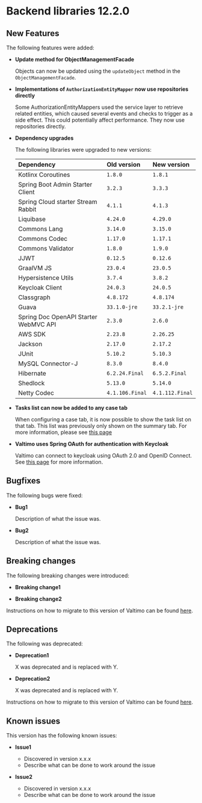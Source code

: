 # Backend libraries 12.2.0

## New Features

The following features were added:

* **Update method for ObjectManagementFacade**

  Objects can now be updated using the `updateObject` method in the `ObjectManagementFacade`.

* **Implementations of `AuthorizationEntityMapper` now use repositories directly**

  Some AuthorizationEntityMappers used the service layer to retrieve related entities,
  which caused several events and checks to trigger as a side effect.
  This could potentially affect performance. They now use repositories directly.

* **Dependency upgrades**

  The following libraries were upgraded to new versions:

  | Dependency                            | Old version     | New version     |
  |:--------------------------------------|:----------------|:----------------|
  | Kotlinx Coroutines                    | `1.8.0`         | `1.8.1`         |
  | Spring Boot Admin Starter Client      | `3.2.3`         | `3.3.3`         |
  | Spring Cloud starter Stream Rabbit    | `4.1.1`         | `4.1.3`         |
  | Liquibase                             | `4.24.0`        | `4.29.0`        |
  | Commons Lang                          | `3.14.0`        | `3.15.0`        |
  | Commons Codec                         | `1.17.0`        | `1.17.1`        |
  | Commons Validator                     | `1.8.0`         | `1.9.0`         |
  | JJWT                                  | `0.12.5`        | `0.12.6`        |
  | GraalVM JS                            | `23.0.4`        | `23.0.5`        |
  | Hypersistence Utils                   | `3.7.4`         | `3.8.2`         |
  | Keycloak Client                       | `24.0.3`        | `24.0.5`        |
  | Classgraph                            | `4.8.172`       | `4.8.174`       |
  | Guava                                 | `33.1.0-jre`    | `33.2.1-jre`    |
  | Spring Doc OpenAPI Starter WebMVC API | `2.3.0`         | `2.6.0`         |
  | AWS SDK                               | `2.23.8`        | `2.26.25`       |
  | Jackson                               | `2.17.0`        | `2.17.2`        |
  | JUnit                                 | `5.10.2`        | `5.10.3`        |
  | MySQL Connector-J                     | `8.3.0`         | `8.4.0`         |
  | Hibernate                             | `6.2.24.Final`  | `6.5.2.Final`   |
  | Shedlock                              | `5.13.0`        | `5.14.0`        |
  | Netty Codec                           | `4.1.106.Final` | `4.1.112.Final` |

* **Tasks list can now be added to any case tab**

  When configuring a case tab, it is now possible to show the task list on that tab. This list was previously only shown on the summary tab.
  For more information, please see [this page](/using-valtimo/case/case-tabs.md#example)

* **Valtimo uses Spring OAuth for authentication with Keycloak**

  Valtimo can connect to keycloak using OAuth 2.0 and OpenID Connect.
  See [this page](/using-valtimo/keycloak-iam/configuring-keycloak.md) for more information.


## Bugfixes

The following bugs were fixed:

* **Bug1**

  Description of what the issue was.

* **Bug2**

  Description of what the issue was.

## Breaking changes

The following breaking changes were introduced:

* **Breaking change1**

* **Breaking change2**

Instructions on how to migrate to this version of Valtimo can be found [here](migration.md).

## Deprecations

The following was deprecated:

* **Deprecation1**

  X was deprecated and is replaced with Y.

* **Deprecation2**

  X was deprecated and is replaced with Y.

Instructions on how to migrate to this version of Valtimo can be found [here](migration.md).

## Known issues

This version has the following known issues:

* **Issue1**
  * Discovered in version x.x.x
  * Describe what can be done to work around the issue

* **Issue2**
  * Discovered in version x.x.x
  * Describe what can be done to work around the issue
